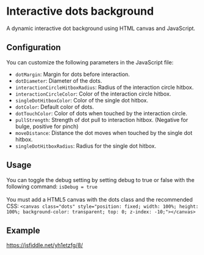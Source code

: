 # Interactive dots background <br>
A dynamic interactive dot background using HTML canvas and JavaScript. <br>
## Configuration <br>
You can customize the following parameters in the JavaScript file: <br>
- `dotMargin`: Margin for dots before interaction.
- `dotDiameter`: Diameter of the dots.
- `interactionCircleHitboxRadius`: Radius of the interaction circle hitbox.
- `interactionCircleColor`: Color of the interaction circle hitbox.
- `singleDotHitboxColor`: Color of the single dot hitbox.
- `dotColor`: Default color of dots.
- `dotTouchColor`: Color of dots when touched by the interaction circle.
- `pullStrength`: Strength of dot pull to interaction hitbox. (Negative for bulge, positive for pinch)
- `moveDistance`: Distance the dot moves when touched by the single dot hitbox.
- `singleDotHitboxRadius`: Radius for the single dot hitbox.
## Usage <br>
You can toggle the debug setting by setting debug to true or false with the following command: `isDebug = true` <br> <br>
You must add a HTML5 canvas with the dots class and the recommended CSS: `<canvas class="dots" style="position: fixed; width: 100%; height: 100%; background-color: transparent; top: 0; z-index: -10;"></canvas>` <br> 
## Example <br>
https://jsfiddle.net/yh1etzfg/8/ <br> <br>
